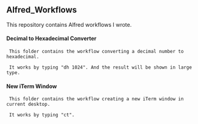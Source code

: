 ## Alfred_Workflows

This repository contains Alfred workflows I wrote.

#### Decimal to Hexadecimal Converter

     This folder contains the workflow converting a decimal number to hexadecimal.
     
     It works by typing "dh 1024". And the result will be shown in large type.

#### New iTerm Window

     This folder contains the workflow creating a new iTerm window in current desktop.
     
     It works by typing "ct".
